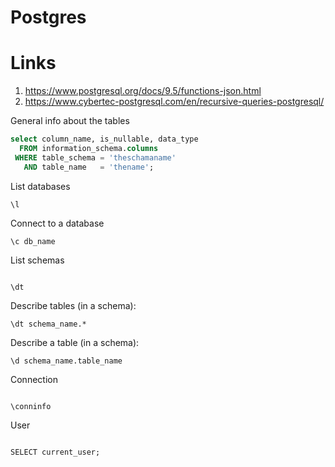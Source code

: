 # Postgres

# Links
1. https://www.postgresql.org/docs/9.5/functions-json.html
1. https://www.cybertec-postgresql.com/en/recursive-queries-postgresql/

General info about the tables

```sql
select column_name, is_nullable, data_type
  FROM information_schema.columns
 WHERE table_schema = 'theschamaname'
   AND table_name   = 'thename';
```

List databases 
```
\l
```

Connect to a database
```
\c db_name
```

List schemas
```

\dt

```

Describe tables (in a schema):
```
\dt schema_name.*
```

Describe a table (in a schema):
```
\d schema_name.table_name

```

Connection
```

\conninfo

```

User

```

SELECT current_user;

```
